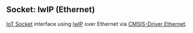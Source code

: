 Socket: lwIP (Ethernet)
-----------------------

[IoT Socket](https://mdk-packs.github.io/IoT_Socket/html/index.html) interface using 
[lwIP](https://www.nongnu.org/lwip/2_1_x/index.html) over Ethernet via 
[CMSIS-Driver Ethernet](https://arm-software.github.io/CMSIS_5/Driver/html/index.html).
